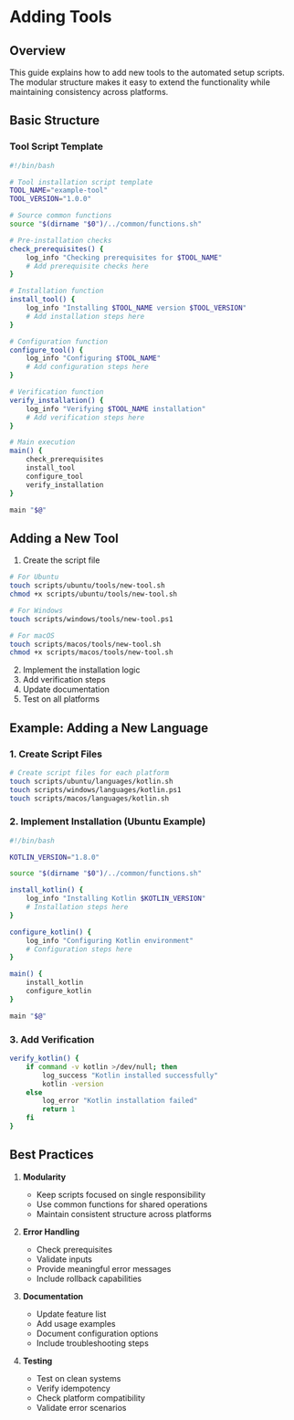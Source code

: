 # Adding Tools

## Overview

This guide explains how to add new tools to the automated setup scripts. The modular structure makes it easy to extend the functionality while maintaining consistency across platforms.

## Basic Structure

### Tool Script Template
```bash
#!/bin/bash

# Tool installation script template
TOOL_NAME="example-tool"
TOOL_VERSION="1.0.0"

# Source common functions
source "$(dirname "$0")/../common/functions.sh"

# Pre-installation checks
check_prerequisites() {
    log_info "Checking prerequisites for $TOOL_NAME"
    # Add prerequisite checks here
}

# Installation function
install_tool() {
    log_info "Installing $TOOL_NAME version $TOOL_VERSION"
    # Add installation steps here
}

# Configuration function
configure_tool() {
    log_info "Configuring $TOOL_NAME"
    # Add configuration steps here
}

# Verification function
verify_installation() {
    log_info "Verifying $TOOL_NAME installation"
    # Add verification steps here
}

# Main execution
main() {
    check_prerequisites
    install_tool
    configure_tool
    verify_installation
}

main "$@"
```

## Adding a New Tool

1. Create the script file
```bash
# For Ubuntu
touch scripts/ubuntu/tools/new-tool.sh
chmod +x scripts/ubuntu/tools/new-tool.sh

# For Windows
touch scripts/windows/tools/new-tool.ps1

# For macOS
touch scripts/macos/tools/new-tool.sh
chmod +x scripts/macos/tools/new-tool.sh
```

2. Implement the installation logic
3. Add verification steps
4. Update documentation
5. Test on all platforms

## Example: Adding a New Language

### 1. Create Script Files
```bash
# Create script files for each platform
touch scripts/ubuntu/languages/kotlin.sh
touch scripts/windows/languages/kotlin.ps1
touch scripts/macos/languages/kotlin.sh
```

### 2. Implement Installation (Ubuntu Example)
```bash
#!/bin/bash

KOTLIN_VERSION="1.8.0"

source "$(dirname "$0")/../common/functions.sh"

install_kotlin() {
    log_info "Installing Kotlin $KOTLIN_VERSION"
    # Installation steps here
}

configure_kotlin() {
    log_info "Configuring Kotlin environment"
    # Configuration steps here
}

main() {
    install_kotlin
    configure_kotlin
}

main "$@"
```

### 3. Add Verification
```bash
verify_kotlin() {
    if command -v kotlin >/dev/null; then
        log_success "Kotlin installed successfully"
        kotlin -version
    else
        log_error "Kotlin installation failed"
        return 1
    fi
}
```

## Best Practices

1. **Modularity**
   - Keep scripts focused on single responsibility
   - Use common functions for shared operations
   - Maintain consistent structure across platforms

2. **Error Handling**
   - Check prerequisites
   - Validate inputs
   - Provide meaningful error messages
   - Include rollback capabilities

3. **Documentation**
   - Update feature list
   - Add usage examples
   - Document configuration options
   - Include troubleshooting steps

4. **Testing**
   - Test on clean systems
   - Verify idempotency
   - Check platform compatibility
   - Validate error scenarios